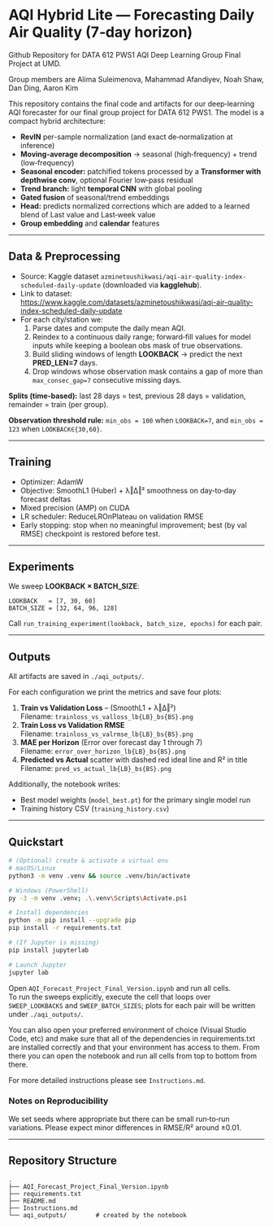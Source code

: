 # AQI Hybrid Lite — Forecasting Daily Air Quality (7‑day horizon)

Github Repository for DATA 612 PWS1 AQI Deep Learning Group Final Project at UMD.

Group members are Alima Suleimenova, Mahammad Afandiyev, Noah Shaw, Dan Ding, Aaron Kim

This repository contains the final code and artifacts for our deep‑learning AQI forecaster for our final group project for DATA 612 PWS1.
The model is a compact hybrid architecture:

- **RevIN** per-sample normalization (and exact de‑normalization at inference)
- **Moving-average decomposition** → seasonal (high‑frequency) + trend (low‑frequency)
- **Seasonal encoder:** patchified tokens processed by a **Transformer with depthwise conv**, optional Fourier low‑pass residual
- **Trend branch:** light **temporal CNN** with global pooling
- **Gated fusion** of seasonal/trend embeddings
- **Head:** predicts normalized corrections which are added to a learned blend of Last value and Last‑week value
- **Group embedding** and **calendar** features

---

## Data & Preprocessing

- Source: Kaggle dataset `azminetoushikwasi/aqi-air-quality-index-scheduled-daily-update` (downloaded via **kagglehub**).
- Link to dataset: https://www.kaggle.com/datasets/azminetoushikwasi/aqi-air-quality-index-scheduled-daily-update
- For each city/station we:
  1. Parse dates and compute the daily mean AQI.
  2. Reindex to a continuous daily range; forward‑fill values for model inputs while keeping a boolean obs mask of true observations.
  3. Build sliding windows of length **LOOKBACK** → predict the next **PRED_LEN=7** days.
  4. Drop windows whose observation mask contains a gap of more than `max_consec_gap=7` consecutive missing days.

**Splits (time‑based):** last 28 days = test, previous 28 days = validation, remainder = train (per group).

**Observation threshold rule:** `min_obs = 100` when `LOOKBACK=7`, and `min_obs = 123` when `LOOKBACK∈{30,60}`.

---

## Training

- Optimizer: AdamW
- Objective: SmoothL1 (Huber) + λ‖Δ‖² smoothness on day‑to‑day forecast deltas
- Mixed precision (AMP) on CUDA
- LR scheduler: ReduceLROnPlateau on validation RMSE
- Early stopping: stop when no meaningful improvement; best (by val RMSE) checkpoint is restored before test.

---

## Experiments

We sweep **LOOKBACK × BATCH_SIZE**:

```
LOOKBACK   = [7, 30, 60]
BATCH_SIZE = [32, 64, 96, 128]
```

Call `run_training_experiment(lookback, batch_size, epochs)` for each pair.

---

## Outputs

All artifacts are saved in `./aqi_outputs/`.

For each configuration we print the metrics and save four plots:

1. **Train vs Validation Loss** – (SmoothL1 + λ‖Δ‖²)  
   Filename: `trainloss_vs_valloss_lb{LB}_bs{BS}.png`
2. **Train Loss vs Validation RMSE**  
   Filename: `trainloss_vs_valrmse_lb{LB}_bs{BS}.png`
3. **MAE per Horizon** (Error over forecast day 1 through 7)  
   Filename: `error_over_horizon_lb{LB}_bs{BS}.png`
4. **Predicted vs Actual** scatter with dashed red ideal line and R² in title  
   Filename: `pred_vs_actual_lb{LB}_bs{BS}.png`

Additionally, the notebook writes:
- Best model weights (`model_best.pt`) for the primary single model run
- Training history CSV (`training_history.csv`)

---

## Quickstart

```bash
# (Optional) create & activate a virtual env
# macOS/Linux
python3 -m venv .venv && source .venv/bin/activate

# Windows (PowerShell)
py -3 -m venv .venv; .\.venv\Scripts\Activate.ps1

# Install dependencies
python -m pip install --upgrade pip
pip install -r requirements.txt

# (If Jupyter is missing)
pip install jupyterlab

# Launch Jupyter
jupyter lab
```

Open `AQI_Forecast_Project_Final_Version.ipynb` and run all cells.  
To run the sweeps explicitly, execute the cell that loops over `SWEEP_LOOKBACKS` and `SWEEP_BATCH_SIZES`; plots for each pair will be written under `./aqi_outputs/`.

You can also open your preferred environment of choice (Visual Studio Code, etc) and make sure that all of the dependencies in requirements.txt are installed correctly and that your environment has access to them.
From there you can open the notebook and run all cells from top to bottom from there.

For more detailed instructions please see `Instructions.md`.

### Notes on Reproducibility
We set seeds where appropriate but there can be small run‑to‑run variations. Please expect minor differences in RMSE/R² around ±0.01.

---

## Repository Structure

```
.
├── AQI_Forecast_Project_Final_Version.ipynb
├── requirements.txt
├── README.md
├── Instructions.md
└── aqi_outputs/        # created by the notebook
```
